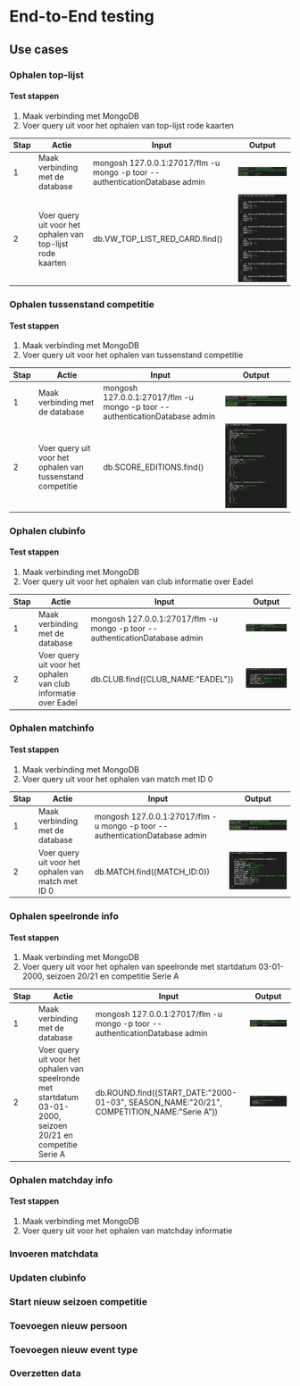 # End-to-End testing

## Use cases

### Ophalen top-lijst

#### Test stappen

1. Maak verbinding met MongoDB
2. Voer query uit voor het ophalen van top-lijst rode kaarten

| Stap | Actie                                                      | Input                                                                       | Output                                                                      |
|------|------------------------------------------------------------|-----------------------------------------------------------------------------|-----------------------------------------------------------------------------|
| 1    | Maak verbinding met de database                            | mongosh 127.0.0.1:27017/flm -u mongo -p toor --authenticationDatabase admin | ![Database verbinding](images/test_results/verbinding-resultaat.png)        |
| 2    | Voer query uit voor het ophalen van top-lijst rode kaarten | db.VW_TOP_LIST_RED_CARD.find()                                              | ![Database verbinding](images/test_results/ophalen-top-lijst-resultaat.png) |

### Ophalen tussenstand competitie

#### Test stappen

1. Maak verbinding met MongoDB
2. Voer query uit voor het ophalen van tussenstand competitie

| Stap | Actie                                                      | Input                                                                       | Output                                                                                   |
|------|------------------------------------------------------------|-----------------------------------------------------------------------------|------------------------------------------------------------------------------------------|
| 1    | Maak verbinding met de database                            | mongosh 127.0.0.1:27017/flm -u mongo -p toor --authenticationDatabase admin | ![Database verbinding](images/test_results/verbinding-resultaat.png)                     |
| 2    | Voer query uit voor het ophalen van tussenstand competitie | db.SCORE_EDITIONS.find()                                                    | ![Database verbinding](images/test_results/ophalen-tussenstand-competitie-resultaat.png) |

### Ophalen clubinfo

#### Test stappen

1. Maak verbinding met MongoDB
2. Voer query uit voor het ophalen van club informatie over Eadel

| Stap | Actie                                                          | Input                                                                       | Output                                                                     |
|------|----------------------------------------------------------------|-----------------------------------------------------------------------------|----------------------------------------------------------------------------|
| 1    | Maak verbinding met de database                                | mongosh 127.0.0.1:27017/flm -u mongo -p toor --authenticationDatabase admin | ![Database verbinding](images/test_results/verbinding-resultaat.png)       |
| 2    | Voer query uit voor het ophalen van club informatie over Eadel | db.CLUB.find({CLUB_NAME:"EADEL"})                                           | ![Database verbinding](images/test_results/ophalen-clubinfo-resultaat.png) |

### Ophalen matchinfo

#### Test stappen

1. Maak verbinding met MongoDB
2. Voer query uit voor het ophalen van match met ID 0

| Stap | Actie                                              | Input                                                                       | Output                                                                      |
|------|----------------------------------------------------|-----------------------------------------------------------------------------|-----------------------------------------------------------------------------|
| 1    | Maak verbinding met de database                    | mongosh 127.0.0.1:27017/flm -u mongo -p toor --authenticationDatabase admin | ![Database verbinding](images/test_results/verbinding-resultaat.png)        |
| 2    | Voer query uit voor het ophalen van match met ID 0 | db.MATCH.find({MATCH_ID:0})                                                 | ![Database verbinding](images/test_results/ophalen-matchinfo-resultaat.png) |

### Ophalen speelronde info

#### Test stappen

1. Maak verbinding met MongoDB
2. Voer query uit voor het ophalen van speelronde met startdatum 03-01-2000, seizoen 20/21 en competitie Serie A

| Stap | Actie                                                                                                         | Input                                                                                     | Output                                                                           |
|------|---------------------------------------------------------------------------------------------------------------|-------------------------------------------------------------------------------------------|----------------------------------------------------------------------------------|
| 1    | Maak verbinding met de database                                                                               | mongosh 127.0.0.1:27017/flm -u mongo -p toor --authenticationDatabase admin               | ![Database verbinding](images/test_results/verbinding-resultaat.png)             |
| 2    | Voer query uit voor het ophalen van speelronde met startdatum 03-01-2000, seizoen 20/21 en competitie Serie A | db.ROUND.find({START_DATE:"2000-01-03", SEASON_NAME:"20/21", COMPETITION_NAME:"Serie A”}) | ![Database verbinding](images/test_results/ophalen-speelrondeinfo-resultaat.png) |

### Ophalen matchday info

#### Test stappen

1. Maak verbinding met MongoDB
2. Voer query uit voor het ophalen van matchday informatie

### Invoeren matchdata

### Updaten clubinfo

### Start nieuw seizoen competitie

### Toevoegen nieuw persoon

### Toevoegen nieuw event type

### Overzetten data
